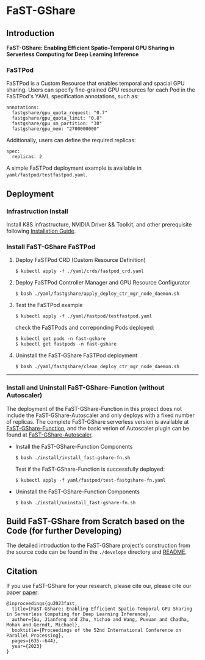 # FaST-GShare

## Introduction
**FaST-GShare: Enabling Efficient Spatio-Temporal GPU Sharing in Serverless Computing for Deep Learning Inference**

### FaSTPod 
FaSTPod is a Custom Resource that enables temporal and spacial GPU sharing. Users can specify fine-grained GPU resources for each Pod in the FaSTPod's YAML specification annotations, such as:
```
annotations: 
  fastgshare/gpu_quota_request: "0.7"
  fastgshare/gpu_quota_limit: "0.8"
  fastgshare/gpu_sm_partition: "30"
  fastgshare/gpu_mem: "2700000000"
```
Additionally, users can define the required replicas:
```
spec:
  replicas: 2
```
A simple FaSTPod deployment example is available in `yaml/fastpod/testfastpod.yaml`.



## Deployment

### Infrastruction Install
Install K8S infrastructure, NVIDIA Driver && Toolkit, and other prerequisite following [Installation Guide](https://github.com/KontonGu/FaST-GShare/blob/main/install/README.md).

### Install FaST-GShare FaSTPod 
1. Deploy FaSTPod CRD (Custom Resource Definition)
    ```
    $ kubectl apply -f ./yaml/crds/fastpod_crd.yaml
    ```
2. Deploy FaSTPod Controller Manager and GPU Resource Configurator
    ```
    $ bash ./yaml/fastgshare/apply_deploy_ctr_mgr_node_daemon.sh
    ```
3. Test the FaSTPod example    
    ```
    $ kubectl apply -f ./yaml/fastpod/testfastpod.yaml
    ```
    check the FaSTPods and correponding Pods deployed:
    ```
    $ kubectl get pods -n fast-gshare
    $ kubectl get fastpods -n fast-gshare
    ```
4. Uninstall the FaST-GShare FaSTPod deployment
    ```
    $ bash ./yaml/fastgshare/clean_deploy_ctr_mgr_node_daemon.sh
    ```
---
### Install and Uninstall FaST-GShare-Function (without Autoscaler)
The deployment of the FaST-GShare-Function in this project does not include the FaST-GShare-Autoscaler and only deploys with a fixed number of replicas. The complete FaST-GShare serverless version is available at [FaST-GShare-Function](https://github.com/KontonGu/FaST-GShare-Function), and the basic verion of Autoscaler plugin can be found at [FaST-GShare-Autoscaler](https://github.com/KontonGu/FaST-GShare-Autoscaler.git).
- Install the FaST-GShare-Function Components
    ```
    $ bash ./install/install_fast-gshare-fn.sh
    ```
    Test if the FaST-GShare-Function is successfully deployed:
    ```
    $ kubectl apply -f yaml/fastpod/test-fastgshare-fn.yaml
    ```
- Uninstall the FaST-GShare-Function Components
    ```
    $ bash ./install/uninstall_fast-gshare-fn.sh
    ```

## Build FaST-GShare from Scratch based on the Code (for further Developing)
The detailed introduction to the FaST-GShare project's construction from the source code can be found in the `./develope` directory and [README](https://github.com/KontonGu/FaST-GShare/blob/main/develop/README.md).


## Citation
If you use FaST-GShare for your research, please cite our, please cite our paper [paper](https://dl.acm.org/doi/abs/10.1145/3605573.3605638):
```
@inproceedings{gu2023fast,
  title={FaST-GShare: Enabling Efficient Spatio-Temporal GPU Sharing in Serverless Computing for Deep Learning Inference},
  author={Gu, Jianfeng and Zhu, Yichao and Wang, Puxuan and Chadha, Mohak and Gerndt, Michael},
  booktitle={Proceedings of the 52nd International Conference on Parallel Processing},
  pages={635--644},
  year={2023}
}
```
